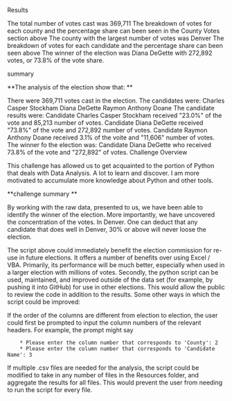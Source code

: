 

Results

The total number of votes cast was 369,711
The breakdown of votes for each county and the percentage share can been seen in the County Votes section above
The county with the largest number of votes was Denver
The breakdown of votes for each candidate and the percentage share can been seen above
The winner of the election was Diana DeGette with 272,892 votes, or 73.8% of the vote share.


summary 


**The analysis of the election show that: **

There were 369,711 votes cast in the election.
The candidates were:
Charles Casper Stockham
Diana DeGette
Raymon Anthony Doane
The candidate results were:
Candidate Charles Casper Stockham received "23.0%" of the vote and 85,213 number of votes.
Candidate Diana DeGette received "73.8%" of the vote and 272,892 number of votes.
Candidate Raymon Anthony Doane received 3.1% of the voite and "11,606" number of votes.
The winner fo the election was:
Candidate Diana DeGette who received 73.8% of the vote and "272,892" of votes.
Challenge Overview

This challenge has allowed us to get acquainted to the portion of Python that deals with Data Analysis. A lot to learn and discover. I am more motivated to accumulate more knowledge about Python and other tools.

**challenge summary **

By working with the raw data, presented to us, we have been able to identify  the winner of the election. More importantly, we have uncovered the concentration of the votes. In Denver. One can deduct that any candidate that does well in Denver, 30% or above will never loose the election. 

The script above could immediately benefit the election commission for re-use in future elections. It offers a number of benefits over using Excel / VBA. Primarily, its performance will be much better, especially when used in a larger election with millions of votes. Secondly, the python script can be used, maintained, and improved outside of the data set (for example, by pushing it into GitHub) for use in other elections. This would allow the public to review the code in addition to the results. Some other ways in which the script could be improved:

If the order of the columns are different from election to election, the user could first be prompted to input the column numbers of the relevant headers. For example, the prompt might say

        * Please enter the column number that corresponds to 'County': 2
        * Please enter the column number that corresponds to 'Candidate Name': 3
If multiple .csv files are needed for the analysis, the script could be modified to take in any number of files in the Resources folder, and aggregate the results for all files. This would prevent the user from needing to run the script for every file.
